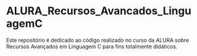 # ALURA_Recursos_Avancados_LinguagemC
Este repositório é dedicado ao código realizado no curso da ALURA sobre Recursos Avançados em Linguagem C para fins totalmente didáticos.
